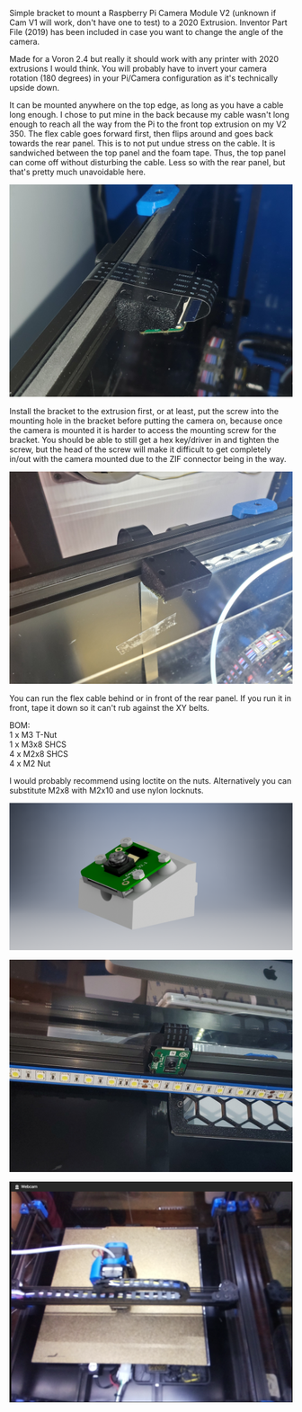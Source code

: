 Simple bracket to mount a Raspberry Pi Camera Module V2 (unknown if Cam V1 will work, don't have one to test) to a 2020 Extrusion.
Inventor Part File (2019) has been included in case you want to change the angle of the camera.  

Made for a Voron 2.4 but really it should work with any printer with 2020 extrusions I would think.  You will probably have to invert your camera rotation (180 degrees) in your Pi/Camera configuration as it's technically upside down.  

It can be mounted anywhere on the top edge, as long as you have a cable long enough.  I chose to put mine in the back because my cable wasn't long enough to reach all the way from the Pi to the front top extrusion on my V2 350.  The flex cable goes forward first, then flips around and goes back towards the rear panel.  This is to not put undue stress on the cable.  It is sandwiched between the top panel and the foam tape. Thus, the top panel can come off without disturbing the cable.  Less so with the rear panel, but that's pretty much unavoidable here.

![alt text](https://github.com/BladeScraper-Designs/VoronUsers/blob/PiCamV2-Mount/printer_mods/BladeScraper-Designs/2020_PiCamV2_Mount/img/top.jpg?raw=true)

Install the bracket to the extrusion first, or at least, put the screw into the mounting hole in the bracket before putting the camera on, because once the camera is mounted it is harder to access the mounting screw for the bracket.  You should be able to still get a hex key/driver in and tighten the screw, but the head of the screw will make it difficult to get completely in/out with the camera mounted due to the ZIF connector being in the way.

![alt text](https://github.com/BladeScraper-Designs/VoronUsers/blob/PiCamV2-Mount/printer_mods/BladeScraper-Designs/2020_PiCamV2_Mount/img/bracket.jpg?raw=true)


You can run the flex cable behind or in front of the rear panel.  If you run it in front, tape it down so it can't rub against the XY belts.  

BOM:</br>
1 x M3 T-Nut </br>
1 x M3x8 SHCS </br>
4 x M2x8 SHCS </br>
4 x M2 Nut </br>

I would probably recommend using loctite on the nuts.  Alternatively you can substitute M2x8 with M2x10 and use nylon locknuts.

![alt text](https://github.com/BladeScraper-Designs/VoronUsers/blob/PiCamV2-Mount/printer_mods/BladeScraper-Designs/PiCamV2-Mount/img/PiCam2_Assembly.png?raw=true)


![alt text](https://github.com/BladeScraper-Designs/VoronUsers/blob/PiCamV2-Mount/printer_mods/BladeScraper-Designs/2020_PiCamV2_Mount/img/bottom.jpg?raw=true)

![alt text](https://github.com/BladeScraper-Designs/VoronUsers/blob/PiCamV2-Mount/printer_mods/BladeScraper-Designs/2020_PiCamV2_Mount/img/view1.png?raw=true)
